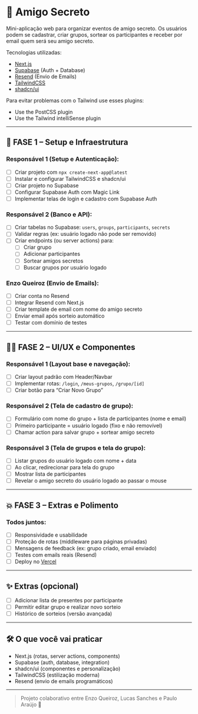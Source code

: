 # 🎁 Amigo Secreto

Mini-aplicação web para organizar eventos de amigo secreto. Os usuários podem se cadastrar, criar grupos, sortear os participantes e receber por email quem será seu amigo secreto.

Tecnologias utilizadas:
- [Next.js](https://nextjs.org/)
- [Supabase](https://supabase.com/) (Auth + Database)
- [Resend](https://resend.com/) (Envio de Emails)
- [TailwindCSS](https://tailwindcss.com/)
- [shadcn/ui](https://ui.shadcn.com/)

Para evitar problemas com o Tailwind use esses plugins:
- Use the PostCSS plugin
- Use the Tailwind intelliSense plugin

---

## 🔧 FASE 1 – Setup e Infraestrutura

### **Responsável 1 (Setup e Autenticação):**
- [ ] Criar projeto com `npx create-next-app@latest`
- [ ] Instalar e configurar TailwindCSS e shadcn/ui
- [ ] Criar projeto no Supabase
- [ ] Configurar Supabase Auth com Magic Link
- [ ] Implementar telas de login e cadastro com Supabase Auth

### **Responsável 2 (Banco e API):**
- [ ] Criar tabelas no Supabase: `users`, `groups`, `participants`, `secrets`
- [ ] Validar regras (ex: usuário logado não pode ser removido)
- [ ] Criar endpoints (ou server actions) para:
  - [ ] Criar grupo
  - [ ] Adicionar participantes
  - [ ] Sortear amigos secretos
  - [ ] Buscar grupos por usuário logado

### **Enzo Queiroz (Envio de Emails):**
- [ ] Criar conta no Resend
- [ ] Integrar Resend com Next.js
- [ ] Criar template de email com nome do amigo secreto
- [ ] Enviar email após sorteio automático
- [ ] Testar com domínio de testes

---

## 🧑‍🎨 FASE 2 – UI/UX e Componentes

### **Responsável 1 (Layout base e navegação):**
- [ ] Criar layout padrão com Header/Navbar
- [ ] Implementar rotas: `/login`, `/meus-grupos`, `/grupo/[id]`
- [ ] Criar botão para “Criar Novo Grupo”

### **Responsável 2 (Tela de cadastro de grupo):**
- [ ] Formulário com nome do grupo + lista de participantes (nome e email)
- [ ] Primeiro participante = usuário logado (fixo e não removível)
- [ ] Chamar action para salvar grupo + sortear amigo secreto

### **Responsável 3 (Tela de grupos e tela do grupo):**
- [ ] Listar grupos do usuário logado com nome + data
- [ ] Ao clicar, redirecionar para tela do grupo
- [ ] Mostrar lista de participantes
- [ ] Revelar o amigo secreto do usuário logado ao passar o mouse

---

## 💥 FASE 3 – Extras e Polimento

### **Todos juntos:**
- [ ] Responsividade e usabilidade
- [ ] Proteção de rotas (middleware para páginas privadas)
- [ ] Mensagens de feedback (ex: grupo criado, email enviado)
- [ ] Testes com emails reais (Resend)
- [ ] Deploy no [Vercel](https://vercel.com/)

---

## ✨ Extras (opcional)
- [ ] Adicionar lista de presentes por participante
- [ ] Permitir editar grupo e realizar novo sorteio
- [ ] Histórico de sorteios (versão avançada)

---

## 🛠️ O que você vai praticar
- Next.js (rotas, server actions, components)
- Supabase (auth, database, integration)
- shadcn/ui (componentes e personalização)
- TailwindCSS (estilização moderna)
- Resend (envio de emails programáticos)

---

> Projeto colaborativo entre Enzo Queiroz, Lucas Sanches e Paulo Araújo 🚀